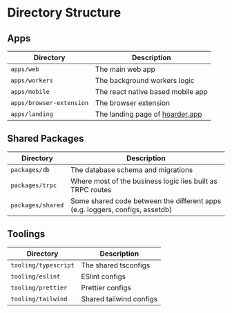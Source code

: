 # Directory Structure

## Apps

| Directory                | Description                                            |
| ------------------------ | ------------------------------------------------------ |
| `apps/web`               | The main web app                                       |
| `apps/workers`           | The background workers logic                           |
| `apps/mobile`            | The react native based mobile app                      |
| `apps/browser-extension` | The browser extension                                  |
| `apps/landing`           | The landing page of [hoarder.app](https://hoarder.app) |

## Shared Packages

| Directory         | Description                                                                  |
| ----------------- | ---------------------------------------------------------------------------- |
| `packages/db`     | The database schema and migrations                                           |
| `packages/trpc`   | Where most of the business logic lies built as TRPC routes                   |
| `packages/shared` | Some shared code between the different apps (e.g. loggers, configs, assetdb) |

## Toolings

| Directory            | Description             |
| -------------------- | ----------------------- |
| `tooling/typescript` | The shared tsconfigs    |
| `tooling/eslint`     | ESlint configs          |
| `tooling/prettier`   | Prettier configs        |
| `tooling/tailwind`   | Shared tailwind configs |
